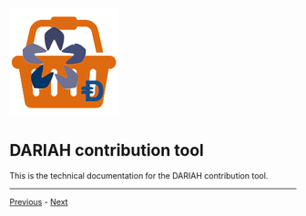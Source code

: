 <a name="top">

![logo](../static/images/inkind_logo.png)

# DARIAH contribution tool

This is the technical documentation for the DARIAH contribution tool.


---
[Previous](Deploy.md) -
[Next](ES6.md)

